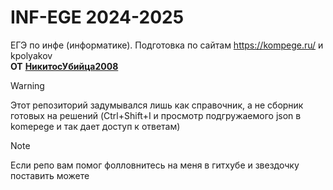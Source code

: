 # INF-EGE 2024-2025
ЕГЭ по инфе (информатике). Подготовка по сайтам https://kompege.ru/ и kpolyakov<br/>
**ОТ** [**НикитосУбийца2008**](https://github.com/NikiHunter)

> [!WARNING]
> Этот репозиторий задумывался лишь как справочник, а не сборник готовых на решений (Ctrl+Shift+I и просмотр подгружаемого json в komepege и так дает доступ к ответам)

> [!NOTE]
> Если репо вам помог фолловнитесь на меня в гитхубе и звездочку поставить можете

